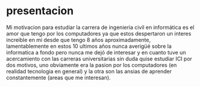 # presentacion
Mi motivacion para estudiar la carrera de ingenieria civil en informática es el amor que tengo por los computadores ya que estos despertaron un interes increible en mi desde que tengo 8 años aproximadamente, lamentablemente en estos 10 ultimos años nunca averigüé sobre la informatica a fondo pero nunca me dejó de interesar y en cuanto tuve un acercamiento con las carreras universitarias sin duda quise estudiar ICI por dos motivos, uno obviamente era la pasion por los computadores (en realidad tecnologia en general) y la otra son las ansias de aprender constantemente (areas que me interesan).  
